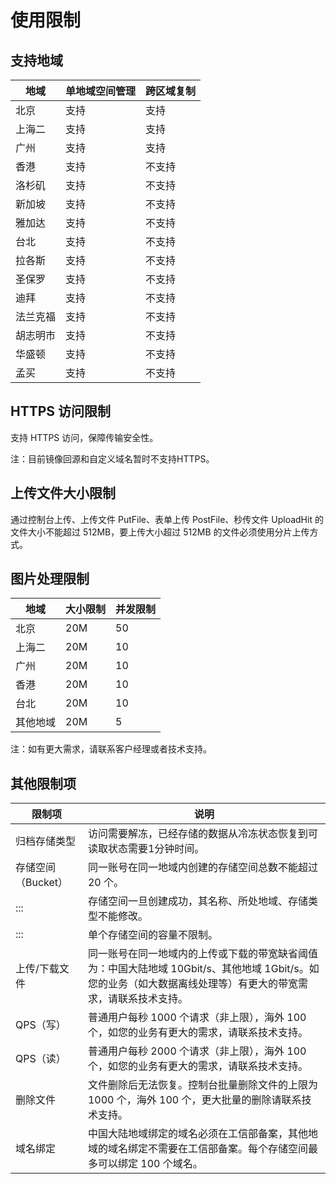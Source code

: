 

# 使用限制

## 支持地域

| 地域  | 单地域空间管理 | 跨区域复制 |
| --- | ------- | ------- |
| 北京  | 支持      | 支持      |
| 上海二 | 支持      | 支持      |
| 广州  | 支持      | 支持      |
| 香港  | 支持      | 不支持     |
| 洛杉矶 | 支持      | 不支持     |
| 新加坡 | 支持      | 不支持     |
| 雅加达 | 支持      | 不支持     |
| 台北  | 支持      | 不支持     |
| 拉各斯 | 支持      | 不支持     |
| 圣保罗 | 支持      | 不支持     |
| 迪拜  | 支持      | 不支持     |
| 法兰克福  | 支持      | 不支持     |
| 胡志明市  | 支持      | 不支持     |
| 华盛顿  | 支持      | 不支持     |
| 孟买  | 支持      | 不支持     |

## HTTPS 访问限制

支持 HTTPS 访问，保障传输安全性。

注：目前镜像回源和自定义域名暂时不支持HTTPS。

## 上传文件大小限制

通过控制台上传、上传文件 PutFile、表单上传 PostFile、秒传文件 UploadHit 的文件大小不能超过 512MB，要上传大小超过 512MB 的文件必须使用分片上传方式。

## 图片处理限制
|地域  |大小限制 |并发限制 |
|--- | ------- |------- |
| 北京  | 20M      |50      | 
| 上海二 | 20M      |10      | 
| 广州  | 20M      |10      | 
| 香港 | 20M      |10      | 
| 台北 | 20M      |10      | 
| 其他地域 | 20M      |5      | 


注：如有更大需求，请联系客户经理或者技术支持。

## 其他限制项
|限制项           | 说明 |
|---------------- | ------------------------------------------------------------------------ |
|归档存储类型     |访问需要解冻，已经存储的数据从冷冻状态恢复到可读取状态需要1分钟时间。|
|存储空间（Bucket） |同一账号在同一地域内创建的存储空间总数不能超过 20 个。|
|::: |存储空间一旦创建成功，其名称、所处地域、存储类型不能修改。|
|::: |单个存储空间的容量不限制。|
|上传/下载文件   |同一账号在同一地域内的上传或下载的带宽缺省阈值为：中国大陆地域 10Gbit/s、其他地域 1Gbit/s。如您的业务（如大数据离线处理等）有更大的带宽需求，请联系技术支持。|
|QPS（写） |普通用户每秒 1000 个请求（非上限），海外 100 个，如您的业务有更大的需求，请联系技术支持。|
|QPS（读） |普通用户每秒 2000 个请求（非上限），海外 100 个，如您的业务有更大的需求，请联系技术支持。|
|删除文件        |文件删除后无法恢复。控制台批量删除文件的上限为 1000 个，海外 100 个，更大批量的删除请联系技术支持。|
|域名绑定        |中国大陆地域绑定的域名必须在工信部备案，其他地域的域名绑定不需要在工信部备案。每个存储空间最多可以绑定 100 个域名。|



